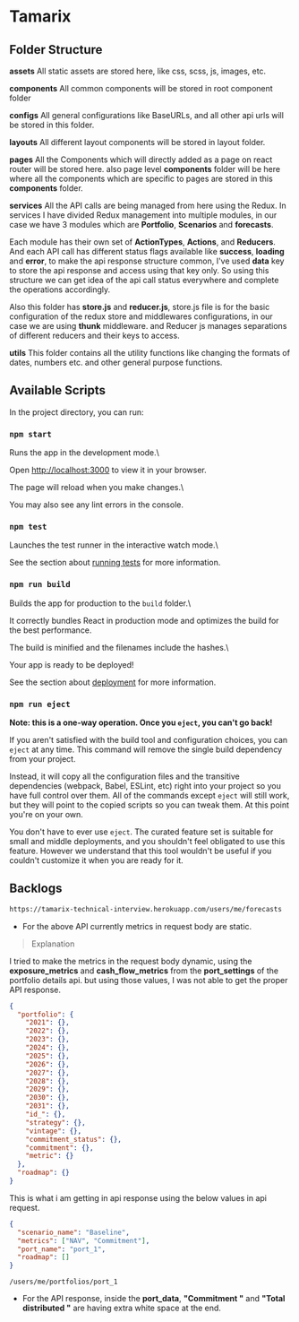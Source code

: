 # Tamarix

## Folder Structure

**assets**
All static assets are stored here, like css, scss, js, images, etc.

**components**
All common components will be stored in root component folder

**configs**
All general configurations like BaseURLs, and all other api urls will be stored in this folder.

**layouts**
All different layout components will be stored in layout folder.

**pages**
All the Components which will directly added as a page on react router will be stored here. also page level **components** folder will be here where all the components which are specific to pages are stored in this **components** folder.

**services**
All the API calls are being managed from here using the Redux. In services I have divided Redux management into multiple modules, in our case we have 3 modules which are **Portfolio**, **Scenarios** and **forecasts**.

Each module has their own set of **ActionTypes**, **Actions**, and **Reducers**. And each API call has different status flags available like **success**, **loading** and **error**, to make the api response structure common, I've used **data** key to store the api response and access using that key only. So using this structure we can get idea of the api call status everywhere and complete the operations accordingly.

Also this folder has **store.js** and **reducer.js**, store.js file is for the basic configuration of the redux store and middlewares configurations, in our case we are using **thunk** middleware. and Reducer js manages separations of different reducers and their keys to access.

**utils**
This folder contains all the utility functions like changing the formats of dates, numbers etc. and other general purpose functions.

## Available Scripts

In the project directory, you can run:

### `npm start`

Runs the app in the development mode.\

Open [http://localhost:3000](http://localhost:3000) to view it in your browser.

The page will reload when you make changes.\

You may also see any lint errors in the console.

### `npm test`

Launches the test runner in the interactive watch mode.\

See the section about [running tests](https://facebook.github.io/create-react-app/docs/running-tests) for more information.

### `npm run build`

Builds the app for production to the `build` folder.\

It correctly bundles React in production mode and optimizes the build for the best performance.

The build is minified and the filenames include the hashes.\

Your app is ready to be deployed!

See the section about [deployment](https://facebook.github.io/create-react-app/docs/deployment) for more information.

### `npm run eject`

**Note: this is a one-way operation. Once you `eject`, you can't go back!**

If you aren't satisfied with the build tool and configuration choices, you can `eject` at any time. This command will remove the single build dependency from your project.

Instead, it will copy all the configuration files and the transitive dependencies (webpack, Babel, ESLint, etc) right into your project so you have full control over them. All of the commands except `eject` will still work, but they will point to the copied scripts so you can tweak them. At this point you're on your own.

You don't have to ever use `eject`. The curated feature set is suitable for small and middle deployments, and you shouldn't feel obligated to use this feature. However we understand that this tool wouldn't be useful if you couldn't customize it when you are ready for it.

## Backlogs

```bash
https://tamarix-technical-interview.herokuapp.com/users/me/forecasts
```

- For the above API currently metrics in request body are static.

> Explanation

I tried to make the metrics in the request body dynamic, using the **exposure_metrics** and **cash_flow_metrics** from the **port_settings** of the portfolio details api. but using those values, I was not able to get the proper API response.

```json
{
  "portfolio": {
    "2021": {},
    "2022": {},
    "2023": {},
    "2024": {},
    "2025": {},
    "2026": {},
    "2027": {},
    "2028": {},
    "2029": {},
    "2030": {},
    "2031": {},
    "id_": {},
    "strategy": {},
    "vintage": {},
    "commitment_status": {},
    "commitment": {},
    "metric": {}
  },
  "roadmap": {}
}
```

This is what i am getting in api response using the below values in api request.

```json
{
  "scenario_name": "Baseline",
  "metrics": ["NAV", "Commitment"],
  "port_name": "port_1",
  "roadmap": []
}
```

    /users/me/portfolios/port_1

- For the API response, inside the **port_data**, **"Commitment "** and **"Total distributed "** are having extra white space at the end.
